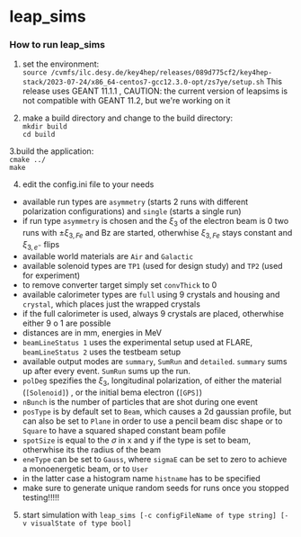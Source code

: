 # leap_sims

### How to run leap_sims
1.  set the environment:  
  `source /cvmfs/ilc.desy.de/key4hep/releases/089d775cf2/key4hep-stack/2023-07-24/x86_64-centos7-gcc12.3.0-opt/zs7ye/setup.sh`
    This release uses GEANT 11.1.1 , CAUTION: the current version of leapsims is not compatible with GEANT 11.2, but we're working on it
    
2.  make a build directory and change to the build directory:  
  `mkdir build`  
  `cd build`  

3.build the application:  
  `cmake ../`  
  `make`  

4. edit the config.ini file to your needs
  - available run types are `asymmetry` (starts 2 runs with different polarization configurations) and `single` (starts a single run)
  - if run type `asymmetry` is chosen and the $\xi_3$ of the electron beam is 0 two runs with $\pm \xi_{3,Fe}$ and Bz are started, otherwhise $\xi_{3,Fe}$ stays constant and $\xi_{3,e^-}$ flips
  - available world materials are `Air` and `Galactic`
  - available solenoid types are `TP1` (used for design study) and `TP2` (used for experiment)
  - to remove converter target simply set `convThick` to 0
  - available calorimeter types are `full` using 9 crystals and housing and `crystal`, which places just the wrapped crystals
  - if the full calorimeter is used, always 9 crystals are placed, otherwhise either 9 o 1 are possible
  - distances are in mm, energies in MeV
  - `beamLineStatus 1` uses the experimental setup used at FLARE, `beamLineStatus 2` uses the testbeam setup
  - available output modes are `summary`, `SumRun` and `detailed`. `summary` sums up after every event. `SumRun` sums up the run. 
  - `polDeg` spezifies the $\xi_3$, longitudinal polarization, of either the material (`[Solenoid]`) , or the initial bema electron (`[GPS]`)
  - `nBunch` is the number of particles that are shot during one event
  - `posType` is by default set to `Beam`, which causes a 2d gaussian profile, but can also be set to `Plane` in order to use a pencil beam disc shape or to `Square` to have a squared shaped constant beam pofile 
  - `spotSize` is equal to the $\sigma$ in x and y if the type is set to beam, otherwhise its the radius of the beam
  - `eneType` can be set to `Gauss`, where `sigmaE` can be set to zero to achieve a monoenergetic beam, or to `User`
  - in the latter case a histogram name `histname` has to be specified
  - make sure to generate unique random seeds for runs once you stopped testing!!!!!
   
5. start simulation with
   `leap_sims [-c configFileName of type string] [-v visualState of type bool]`
